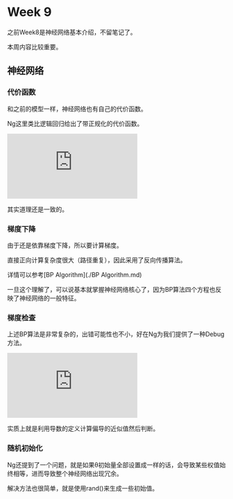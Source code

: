 # Week 9

之前Week8是神经网络基本介绍，不留笔记了。

本周内容比较重要。

## 神经网络

### 代价函数

和之前的模型一样，神经网络也有自己的代价函数。

Ng这里类比逻辑回归给出了带正规化的代价函数。

![](http://latex.codecogs.com/gif.latex?J%28%5Ctheta%29%3D-%5Cfrac%7B1%7D%7Bm%7D%5B%5Csum_%7Bi%3D1%7D%5E%7Bm%7D%5Csum_%7Bk%3D1%7D%5E%7BK%7Dy_%7Bk%7D%5E%7B%28i%29%7Dlog%28h_%7B%5Ctheta%7D%28x%5E%7B%28i%29%7D%29%29_%7Bk%7D&plus;%281-y_%7Bk%7D%5E%7B%28i%29%7D%29log%281-%28h_%7B%5Ctheta%7D%28x%5E%7B%28i%29%7D%29%29_%7Bk%7D%29%5D%20&plus;%20%5Cfrac%20%7B%5Clambda%7D%7B2m%7D%5Csum_%7Bl%3D1%7D%5E%7BL-1%7D%5Csum_%7Bi%3D1%7D%5E%7Bs_%7Bl%7D%7D%5Csum_%7Bj%3D1%7D%5E%7Bs_%7Bl%7D&plus;1%7D%28%5Ctheta_%7Bji%7D%5E%7B%28l%29%7D%29%5E%7B2%7D)

其实道理还是一致的。

### 梯度下降

由于还是依靠梯度下降，所以要计算梯度。

直接正向计算复杂度很大（路径重复），因此采用了反向传播算法。

详情可以参考[BP Algorithm](./BP Algorithm.md)

一旦这个理解了，可以说基本就掌握神经网络核心了，因为BP算法四个方程也反映了神经网络的一般特征。

### 梯度检查

上述BP算法是非常复杂的，出错可能性也不小，好在Ng为我们提供了一种Debug方法。

![](http://latex.codecogs.com/gif.latex?%5Cfrac%20%7B%5Cpartial%7D%7B%5Cpartial%20%5Ctheta_%7Bi%7D%7DJ%28%5Ctheta%29%20%5Capprox%20%5Cfrac%20%7BJ%28%5Ctheta_%7B1%7D%2C%5Ctheta_%7B2%7D...%5Ctheta_%7Bi%7D&plus;%5Cepsilon...%5Ctheta_%7Bn%7D%29-J%28%5Ctheta_%7B1%7D%2C%5Ctheta_%7B2%7D...%5Ctheta_%7Bi%7D-%5Cepsilon...%5Ctheta_%7Bn%7D%29%7D%7B2%5Cepsilon%7D)

实质上就是利用导数的定义计算偏导的近似值然后判断。

### 随机初始化

Ng还提到了一个问题，就是如果θ初始量全部设置成一样的话，会导致某些权值始终相等，进而导致整个神经网络出现冗余。

解决方法也很简单，就是使用rand()来生成一些初始值。